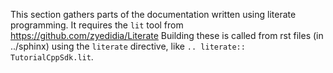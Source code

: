 This section gathers parts of the documentation written using literate programming.
It requires the `lit` tool from https://github.com/zyedidia/Literate
Building these is called from rst files (in ../sphinx) using the `literate` directive, like `.. literate:: TutorialCppSdk.lit`.
